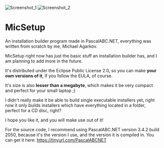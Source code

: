 ![Screenshot_1](https://user-images.githubusercontent.com/81249219/117367360-c237dd80-aeca-11eb-9645-d2129c56f7b0.png)
![Screenshot_2](https://user-images.githubusercontent.com/81249219/117367367-c49a3780-aeca-11eb-987b-1c9f137603fb.png)
# MicSetup
An installation builder program made in PascalABC.NET, everything was written from scratch by me, Michael Agarkov.

MicSetup right now has just the basic stuff an installation builder has, and I am planning to add more in the future.

It's distributed under the Eclipse Public License 2.0, so you can make **your own versions of it**, if you follow the EULA, of course.

It's size is also **lesser than a megabyte**, which makes it be very compact and perfect for your small laptop ;)

I didn't really make it be able to build single executable installers yet, right now it only builds installers which have everything located in a folder, perfect for a CD disc, right?

I hope you like it, and you will make use out of it!

For the source code, I recommend using PascalABC.NET version 3.4.2 build 2050, because it's the version I use, and the version it is compiled in. You can get it here: https://tinyurl.com/PascalABCNET
